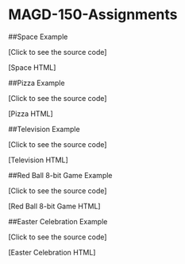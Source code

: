 # MAGD-150-Assignments

##Space Example

[Click to see the source code]

[Space HTML]

##Pizza Example

[Click to see the source code]

[Pizza HTML]

##Television Example

[Click to see the source code]

[Television HTML]

##Red Ball 8-bit Game Example

[Click to see the source code]

[Red Ball 8-bit Game HTML]

##Easter Celebration Example

[Click to see the source code]

[Easter Celebration HTML]
